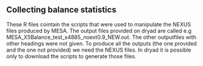 Collecting balance statistics
-----------------------------

These R files cointain the scripts that were used to manipulate the NEXUS files produced by MESA. The output files provided on dryad are called e.g MESA_X5Balance_test_s4885_noext0.9_NEW.out. The other outputfiles with other headings were not given. To produce all the outputs (the one provided and the one not provided) we need the NEXUS files. In dryad it is possible only to download the scripts to generate those files. 
